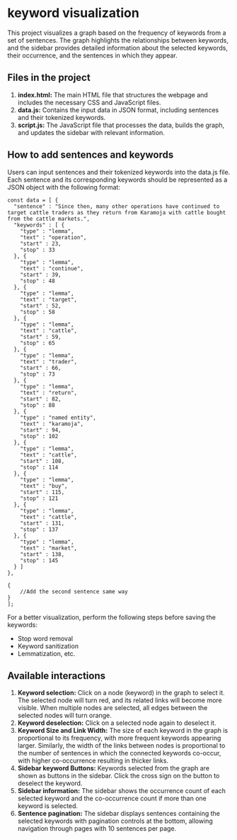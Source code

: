 # keyword visualization
This project visualizes a graph based on the frequency of keywords from a set of sentences. The graph highlights the relationships between keywords, and the sidebar provides detailed information about the selected keywords, their occurrence, and the sentences in which they appear.

## Files in the project
1. **index.html:** The main HTML file that structures the webpage and includes the necessary CSS and JavaScript files.
2. **data.js:** Contains the input data in JSON format, including sentences and their tokenized keywords.
3. **script.js:** The JavaScript file that processes the data, builds the graph, and updates the sidebar with relevant information.


## How to add sentences and keywords
Users can input sentences and their tokenized keywords into the data.js file. Each sentence and its corresponding keywords should be represented as a JSON object with the following format:

```
const data = [ {
  "sentence" : "Since then, many other operations have continued to target cattle traders as they return from Karamoja with cattle bought from the cattle markets.",
  "keywords" : [ {
    "type" : "lemma",
    "text" : "operation",
    "start" : 23,
    "stop" : 33
  }, {
    "type" : "lemma",
    "text" : "continue",
    "start" : 39,
    "stop" : 48
  }, {
    "type" : "lemma",
    "text" : "target",
    "start" : 52,
    "stop" : 58
  }, {
    "type" : "lemma",
    "text" : "cattle",
    "start" : 59,
    "stop" : 65
  }, {
    "type" : "lemma",
    "text" : "trader",
    "start" : 66,
    "stop" : 73
  }, {
    "type" : "lemma",
    "text" : "return",
    "start" : 82,
    "stop" : 88
  }, {
    "type" : "named entity",
    "text" : "karamoja",
    "start" : 94,
    "stop" : 102
  }, {
    "type" : "lemma",
    "text" : "cattle",
    "start" : 108,
    "stop" : 114
  }, {
    "type" : "lemma",
    "text" : "buy",
    "start" : 115,
    "stop" : 121
  }, {
    "type" : "lemma",
    "text" : "cattle",
    "start" : 131,
    "stop" : 137
  }, {
    "type" : "lemma",
    "text" : "market",
    "start" : 138,
    "stop" : 145
  } ]
},

{
    //Add the second sentence same way
}
];
```

For a better visualization, perform the following steps before saving the keywords:
 - Stop word removal
 - Keyword sanitization
 - Lemmatization, etc.

## Available interactions
1. **Keyword selection:** Click on a node (keyword) in the graph to select it. The selected node will turn red, and its related links will become more visible. When multiple nodes are selected, all edges between the selected nodes will turn orange.
2. **Keyword deselection:** Click on a selected node again to deselect it.
3. **Keyword Size and Link Width:** The size of each keyword in the graph is proportional to its frequency, with more frequent keywords appearing larger. Similarly, the width of the links between nodes is proportional to the number of sentences in which the connected keywords co-occur, with higher co-occurrence resulting in thicker links.
4. **Sidebar keyword Buttons:** Keywords selected from the graph are shown as buttons in the sidebar. Click the cross sign on the button to deselect the keyword.
5. **Sidebar information:** The sidebar shows the occurrence count of each selected keyword and the co-occurrence count if more than one keyword is selected.
6. **Sentence pagination:** The sidebar displays sentences containing the selected keywords with pagination controls at the bottom, allowing navigation through pages with 10 sentences per page.

